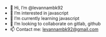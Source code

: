 - 👋 Hi, I’m @levannambk92
- 👀 I’m interested in javascript
- 🌱 I’m currently learning javascript
- 💞️ I’m looking to collaborate on gitlab, github
- 📫 Contact me: levannambk92@gmail.com

<!---
levannambk92/levannambk92 is a ✨ special ✨ repository because its `README.md` (this file) appears on your GitHub profile.
You can click the Preview link to take a look at your changes.
--->
